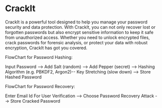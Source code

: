 # CrackIt
CrackIt is a powerful tool designed to help you manage your password security and data protection. With CrackIt, you can not only recover lost or forgotten passwords but also encrypt sensitive information to keep it safe from unauthorized access. Whether you need to unlock encrypted files, crack passwords for forensic analysis, or protect your data with robust encryption, CrackIt has got you covered.
<p>FlowChart for Password Hashing:</p>
    <p> Input Password --> Add Salt (random) --> Add Pepper (secret) --> Hashing Algorithm (e.g. PBKDF2, Argon2)-- 
        Key Stretching (slow down) --> Store Hashed Password </p>
<p>FlowChart for Password Recovery:</p>
<p>      Enter Email Id For User Verification --> Choose Password Recovery Attack --> Store Cracked Password </p>
